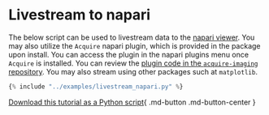 # Livestream to napari

The below script can be used to livestream data to the [napari viewer](https://napari.org/stable/). You may also utilize the `Acquire` napari plugin, which is provided in the package upon install. You can access the plugin in the napari plugins menu once `Acquire` is installed. You can review the [plugin code in the `acquire-imaging` repository](https://github.com/acquire-project/acquire-python/blob/d4a927079830dd9b61289e19e68dafdff4e8e643/python/acquire/__init__.py#L134). You may also stream using other packages such at `matplotlib`.

~~~python
{% include "../examples/livestream_napari.py" %}
~~~

[Download this tutorial as a Python script](../examples/livestream_napari.py){ .md-button .md-button-center }
